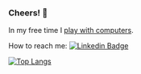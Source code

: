 ### Cheers! 👋

<!--
**asokolsky/asokolsky** is a ✨ _special_ ✨ repository because its `README.md` (this file) appears on your GitHub profile.

Here are some ideas to get you started:

- 🔭 I’m currently working on ...
- 🌱 I’m currently learning ...
- 👯 I’m looking to collaborate on ...
- 🤔 I’m looking for help with ...
- 💬 Ask me about ...
- 📫 How to reach me: ...
- 😄 Pronouns: ...
- ⚡ Fun fact: ...
-->

In my free time I [play with computers](https://asokolsky.github.io/).

How to reach me:
[![Linkedin Badge](https://img.shields.io/badge/-asokolsky-blue?style=flat&logo=Linkedin&logoColor=white)](https://www.linkedin.com/in/asokolsky/)


<!--
[![GitHub Streak](http://github-readme-streak-stats.herokuapp.com?user=asokolsky&theme=dark&background=000000)](https://git.io/streak-stats)
-->


[![Top Langs](https://github-readme-stats.vercel.app/api/top-langs/?username=asokolsky&layout=compact&theme=vision-friendly-dark)](https://github.com/asokolsky)
<!--
![ ](https://komarev.com/ghpvc/?username=asokolsky&style=flat-square&color=blue "")
-->
